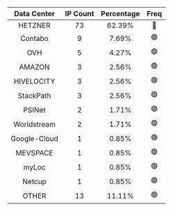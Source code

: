 | Data Center | IP Count | Percentage | Freq |
|:------------:|:--------:|:-----------:|:-----:|
| HETZNER | 73 | 62.39% | 🔴 |
| Contabo | 9 | 7.69% | 🟢 |
| OVH | 5 | 4.27% | 🟢 |
| AMAZON | 3 | 2.56% | 🟢 |
| HIVELOCITY | 3 | 2.56% | 🟢 |
| StackPath | 3 | 2.56% | 🟢 |
| PSINet | 2 | 1.71% | 🟢 |
| Worldstream | 2 | 1.71% | 🟢 |
| Google-Cloud | 1 | 0.85% | 🟢 |
| MEVSPACE | 1 | 0.85% | 🟢 |
| myLoc | 1 | 0.85% | 🟢 |
| Netcup | 1 | 0.85% | 🟢 |
| OTHER | 13 | 11.11% | 🟢 |